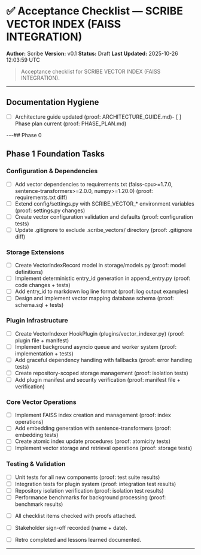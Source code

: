 
# ✅ Acceptance Checklist — SCRIBE VECTOR INDEX (FAISS INTEGRATION)
**Author:** Scribe
**Version:** v0.1
**Status:** Draft
**Last Updated:** 2025-10-26 12:03:59 UTC

> Acceptance checklist for SCRIBE VECTOR INDEX (FAISS INTEGRATION).

---
## Documentation Hygiene
<!-- ID: documentation_hygiene -->
- [ ] Architecture guide updated (proof: ARCHITECTURE_GUIDE.md)- [ ] Phase plan current (proof: PHASE_PLAN.md)


---## Phase 0
<!-- ID: phase_0 -->
## Phase 1 Foundation Tasks

### Configuration & Dependencies
- [ ] Add vector dependencies to requirements.txt (faiss-cpu>=1.7.0, sentence-transformers>=2.0.0, numpy>=1.20.0) (proof: requirements.txt diff)
- [ ] Extend config/settings.py with SCRIBE_VECTOR_* environment variables (proof: settings.py changes)
- [ ] Create vector configuration validation and defaults (proof: configuration tests)
- [ ] Update .gitignore to exclude .scribe_vectors/ directory (proof: .gitignore diff)

### Storage Extensions
- [ ] Create VectorIndexRecord model in storage/models.py (proof: model definitions)
- [ ] Implement deterministic entry_id generation in append_entry.py (proof: code changes + tests)
- [ ] Add entry_id to markdown log line format (proof: log output examples)
- [ ] Design and implement vector mapping database schema (proof: schema.sql + tests)

### Plugin Infrastructure
- [ ] Create VectorIndexer HookPlugin (plugins/vector_indexer.py) (proof: plugin file + manifest)
- [ ] Implement background asyncio queue and worker system (proof: implementation + tests)
- [ ] Add graceful dependency handling with fallbacks (proof: error handling tests)
- [ ] Create repository-scoped storage management (proof: isolation tests)
- [ ] Add plugin manifest and security verification (proof: manifest file + verification)

### Core Vector Operations
- [ ] Implement FAISS index creation and management (proof: index operations)
- [ ] Add embedding generation with sentence-transformers (proof: embedding tests)
- [ ] Create atomic index update procedures (proof: atomicity tests)
- [ ] Implement vector storage and retrieval operations (proof: storage tests)

### Testing & Validation
- [ ] Unit tests for all new components (proof: test suite results)
- [ ] Integration tests for plugin system (proof: integration test results)
- [ ] Repository isolation verification (proof: isolation test results)
- [ ] Performance benchmarks for background processing (proof: benchmark results)
<!-- ID: final_verification -->
- [ ] All checklist items checked with proofs attached.  
- [ ] Stakeholder sign-off recorded (name + date).  
- [ ] Retro completed and lessons learned documented.


---